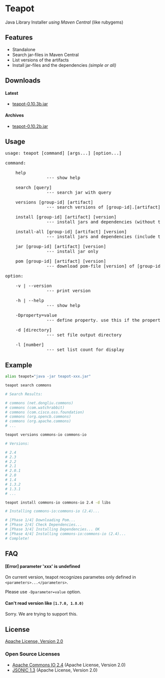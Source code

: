 # Teapot

Java Library Installer *using Maven Central* (like rubygems)

## Features

- Standalone
- Search jar-files in Maven Central
- List versions of the artifacts
- Install jar-files and the dependencies *(simple or all)*

## Downloads

#### Latest

- [teapot-0.10.3b.jar](http://atmarksharp.github.io/jarget/teapot-0.10.3b.jar)

#### Archives

- [teapot-0.10.2b.jar](http://atmarksharp.github.io/jarget/teapot-0.10.2b.jar)

## Usage

<pre>
usage: teapot [command] [args...] [option...]

command:

    help
                --- show help

    search [query]
                --- search jar with query

    versions [group-id] [artifact]
                --- search versions of [group-id].[artifact]

    install [group-id] [artifact] [version]
                --- install jars and dependencies (without test scope)

    install-all [group-id] [artifact] [version]
                --- install jars and dependencies (include test scope and optional)

    jar [group-id] [artifact] [version]
                --- install jar only

    pom [group-id] [artifact] [version]
                --- download pom-file [version] of [group-id].[artifact]

option:

    -v | --version
                --- print version

    -h | --help
                --- show help

    -Dproperty=value
                --- define property. use this if the property is undefined

    -d [directory]
                --- set file output directory

    -l [number]
                --- set list count for display
</pre>

## Example

```bash
alias teapot="java -jar teapot-xxx.jar"

teapot search commons

# Search Results:

# commons (net.dongliu.commons)
# commons (com.watchrabbit)
# commons (com.cisco.oss.foundation)
# commons (org.opencb.commons)
# commons (org.apache.commons)
# ...

teapot versions commons-io commons-io

# Versions:

# 2.4
# 2.3
# 2.2
# 2.1
# 2.0.1
# 2.0
# 1.4
# 1.3.2
# 1.3.1
# ...

teapot install commons-io commons-io 2.4 -d libs

# Installing commons-io:commons-io (2.4)...

# [Phase 1/4] Downloading Pom...
# [Phase 2/4] Check Dependencies...
# [Phase 3/4] Installing Dependencies... OK
# [Phase 4/4] Installing commons-io:commons-io (2.4)...
# Complete!

```

## FAQ

#### [Error] parameter 'xxx' is undefined

On current version, teapot recognizes parametes only defined in `<parameters>...</parameters>`.

Please use `-Dparameter=value` option.

#### Can't read version like `[1.7.0, 1.8.0)`

Sorry. We are trying to support this.

## License

[Apache License, Version 2.0](http://www.apache.org/licenses/LICENSE-2.0)

### Open Source Licenses

- [Apache Commons IO 2.4](http://commons.apache.org/proper/commons-io/) (Apache License, Version 2.0)
- [JSONIC 1.3](http://jsonic.sourceforge.jp/) (Apache License, Version 2.0)